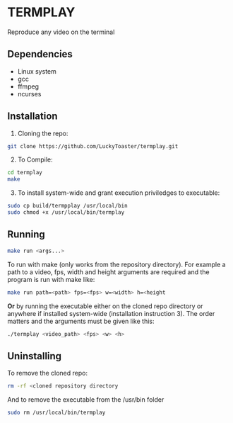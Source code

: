 # TERMPLAY
Reproduce any video on the terminal

## Dependencies
* Linux system
* gcc
* ffmpeg
* ncurses
  
## Installation 
1. Cloning the repo:
```bash
git clone https://github.com/LuckyToaster/termplay.git
```
2. To Compile:
```bash
cd termplay
make
``` 
3. To install system-wide and grant execution priviledges to executable:
```bash
sudo cp build/termpplay /usr/local/bin
sudo chmod +x /usr/local/bin/termplay
```

## Running
```bash
make run <args...>
```
To run with make (only works from the repository directory). For example a path to a video, fps, width and height arguments are required and the program is run with make like: 
```bash
make run path=<path> fps=<fps> w=<width> h=<height
```
__Or__ by running the executable either on the cloned repo directory or anywhere if installed system-wide (installation instruction 3). The order matters and the arguments must be given like this:
```bash
./termplay <video_path> <fps> <w> <h>
```

## Uninstalling
To remove the cloned repo:
```bash 
rm -rf <cloned repository directory
```
And to remove the executable from the /usr/bin folder
```bash 
sudo rm /usr/local/bin/termplay
```
